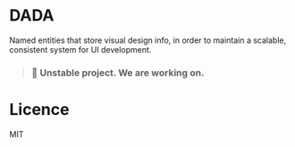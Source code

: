 # DADA

Named entities that store visual design info, in order to maintain a scalable, consistent system for UI development.

> ### 🚧 Unstable project. We are working on.

# Licence

MIT
